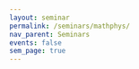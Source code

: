 ```yaml
---
layout: seminar
permalink: /seminars/mathphys/
nav_parent: Seminars
events: false
sem_page: true
---
```

